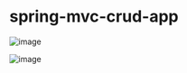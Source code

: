 # spring-mvc-crud-app

![image](https://github.com/Cristian8899/spring-mvc-crud-app/assets/73696404/4bca2f0b-a53e-4c41-b7d5-224aedb3f9d3)

![image](https://github.com/Cristian8899/spring-mvc-crud-app/assets/73696404/7e0360ae-a6f8-452f-adba-3f1fdb8ccc4c)

